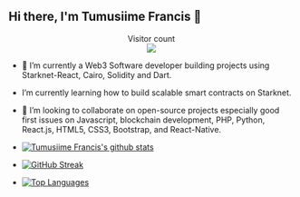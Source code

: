 ## Hi there, I'm Tumusiime Francis 🤝
<p align="center"> 
  Visitor count<br>
  <img src="https://profile-counter.glitch.me/tumutech/count.svg" />
</p>

- 🔭 I’m currently a Web3 Software developer building projects using Starknet-React, Cairo, Solidity and Dart.
- I’m currently learning how to build scalable smart contracts on Starknet.
- 👯 I’m looking to collaborate on open-source projects especially good first issues on Javascript, blockchain development, PHP, Python, React.js, HTML5, CSS3, Bootstrap, and React-Native.

-  [![Tumusiime Francis's github stats](https://github-readme-stats.vercel.app/api?username=tumutech&show_icons=true&theme=black)](https://github.com/tumutech/github-readme-stats)
-  [![GitHub Streak](https://github-readme-streak-stats.herokuapp.com/?user=tumutech&theme=dark)](https://git.io/streak-stats)
-  [![Top Languages](https://github-readme-stats.vercel.app/api/top-langs/?username=tumutech&show_icons=true&theme=black&layout=compact)](https://github.com/tumutech/github-readme-stats) 
<!--
**tumutech/tumutech** is a ✨ _special_ ✨ repository because its `README.md` (this file) appears on your GitHub profile.

Here are some ideas to get you started:

- 🔭 I’m currently working on ...
- 🌱 I’m currently learning ...
- 👯 I’m looking to collaborate on ...
- 🤔 I’m looking for help with ...
- 💬 Ask me about ...
- 📫 How to reach me: ...
- 😄 Pronouns: ...
- ⚡ Fun fact: ...
-->
